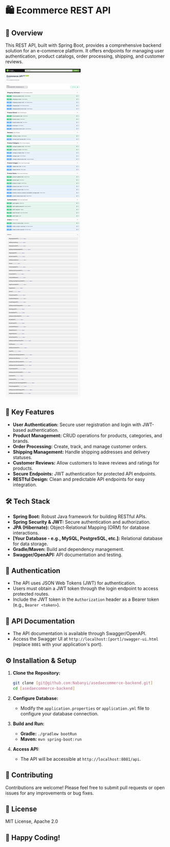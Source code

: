 # 🛍️ Ecommerce REST API

## 📌 Overview

This REST API, built with Spring Boot, provides a comprehensive backend solution for an e-commerce platform. It offers endpoints for managing user authentication, product catalogs, order processing, shipping, and customer reviews.

<img src="SwaggerUI-Screenshot.png" alt="Ecommerce API">

## 🚀 Key Features

* **User Authentication:** Secure user registration and login with JWT-based authentication.
* **Product Management:** CRUD operations for products, categories, and brands.
* **Order Processing:** Create, track, and manage customer orders.
* **Shipping Management:** Handle shipping addresses and delivery statuses.
* **Customer Reviews:** Allow customers to leave reviews and ratings for products.
* **Secure Endpoints:** JWT authentication for protected API endpoints.
* **RESTful Design:** Clean and predictable API endpoints for easy integration.

## 🛠️ Tech Stack

* **Spring Boot:** Robust Java framework for building RESTful APIs.
* **Spring Security & JWT:** Secure authentication and authorization.
* **JPA (Hibernate):** Object-Relational Mapping (ORM) for database interactions.
* **[Your Database - e.g., MySQL, PostgreSQL, etc.]:** Relational database for data storage.
* **Gradle/Maven:** Build and dependency management.
* **Swagger/OpenAPI:** API documentation and testing.

## 🔑 Authentication

* The API uses JSON Web Tokens (JWT) for authentication.
* Users must obtain a JWT token through the login endpoint to access protected routes.
* Include the JWT token in the `Authorization` header as a Bearer token (e.g., `Bearer <token>`).

## 📘 API Documentation

* The API documentation is available through Swagger/OpenAPI.
* Access the Swagger UI at `http://localhost:[port]/swagger-ui.html` (replace `8081` with your application's port).

## ⚙️ Installation & Setup

1.  **Clone the Repository:**

    ```bash
    git clone [git@github.com:Nabanyi/asedaecommerce-backend.git]
    cd [asedaecommerce-backend]
    ```

2.  **Configure Database:**

    * Modify the `application.properties` or `application.yml` file to configure your database connection.

3.  **Build and Run:**

    * **Gradle:** `./gradlew bootRun`
    * **Maven:** `mvn spring-boot:run`

4.  **Access API:**

    * The API will be accessible at `http://localhost:8081/api`.

## 🤝 Contributing

Contributions are welcome! Please feel free to submit pull requests or open issues for any improvements or bug fixes.

## 📝 License

MIT License, Apache 2.0

## 🚀 Happy Coding!
